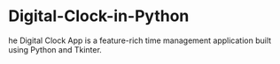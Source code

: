 # Digital-Clock-in-Python
he Digital Clock App is a feature-rich time management application built using Python and Tkinter.
